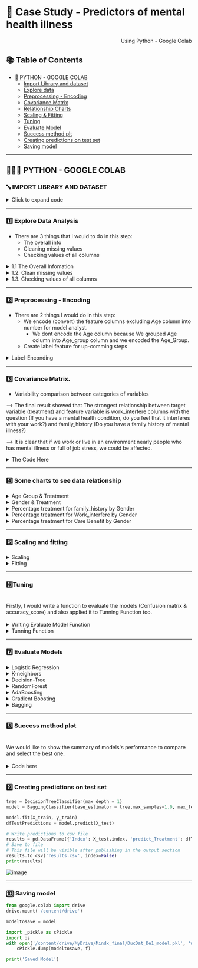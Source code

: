 # 🛒 Case Study - Predictors of mental health illness

<p align="right"> Using Python - Google Colab </p>


## :books: Table of Contents <!-- omit in toc -->

- [🔢 PYTHON - GOOGLE COLAB](#-python---google-colab)
  - [Import Library and dataset](#-import-library-and-dataset)
  - [Explore data ](#1%EF%B8%8F⃣-explore-data-analysis)
  - [Preprocessing - Encoding](#2%EF%B8%8F⃣--preprocessing---encoding)
  - [Covariance Matrix](#3%EF%B8%8F⃣-covariance-matrix)
  - [Relationship Charts](#4%EF%B8%8F⃣-some-charts-to-see-data-relationship)
  - [Scaling & Fitting](#5%EF%B8%8F⃣-scaling-and-fitting)
  - [Tuning](#6%EF%B8%8F⃣tuning)
  - [Evaluate Model](#7%EF%B8%8F⃣-evaluate-models)
  - [Success method plt](#8%EF%B8%8F⃣-success-method-plot)
  - [Creating predictions on test set](#9%EF%B8%8F⃣-creating-predictions-on-test-set)
  - [Saving model](#-saving-model)

---

## 👩🏼‍💻 PYTHON - GOOGLE COLAB

### 🔤 IMPORT LIBRARY AND DATASET 

<details><summary> Click to expand code </summary>
  
```python
#Import library
import numpy as np # linear algebra
import pandas as pd # data processing, CSV file I/O (e.g. pd.read_csv)
import seaborn as sns
import matplotlib.pyplot as plt
%matplotlib inline
from scipy import stats
from scipy.stats import randint

# prep
from sklearn.model_selection import train_test_split
from sklearn import preprocessing
from sklearn.datasets import make_classification
from sklearn.preprocessing import binarize, LabelEncoder, MinMaxScaler

# models
from sklearn.linear_model import LogisticRegression
from sklearn.tree import DecisionTreeClassifier
from sklearn.ensemble import RandomForestClassifier, ExtraTreesClassifier

# Validation libraries
from sklearn import metrics
from sklearn.metrics import accuracy_score, mean_squared_error, precision_recall_curve
from sklearn.model_selection import cross_val_score


#ensemble
from sklearn.ensemble import BaggingClassifier, AdaBoostClassifier, GradientBoostingClassifier
from sklearn.neighbors import KNeighborsClassifier
from sklearn.model_selection import GridSearchCV, RandomizedSearchCV

from sklearn.impute import SimpleImputer

#Library label encoder
from sklearn import preprocessing
from sklearn.preprocessing import LabelEncoder
```

```python
#import dataset
df = pd.read_csv('/content/ex1.csv')
```
  
</details>

---
### 1️⃣ Explore Data Analysis

- There are 3 things that i would to do in this step:
  - The overall info 
  - Cleaning missing values
  - Checking values of all columns

<details><summary> 1.1 The  Overall Infomation </summary>
  
```python
df.head() 
```
![image](https://user-images.githubusercontent.com/101379141/203503490-5e514c69-a860-473a-8757-cd83a3633716.png)
  
```python
df.tail()
```
![image](https://user-images.githubusercontent.com/101379141/203503535-a3fc7b50-444a-4506-a7c5-8984730d99d2.png)
    
```python
df.info()
```  
![image](https://user-images.githubusercontent.com/101379141/203503625-bfb615ca-a92a-4448-933c-205182de4e92.png)
  
```python
df.describe()
```    
![image](https://user-images.githubusercontent.com/101379141/203503686-fe20ffc2-6892-4341-9040-3fff5d5b5a85.png)

</details>

<details><summary> 1.2. Clean missing values </summary>  
  
<br> We would check and clean the null values of all columns, beside that we also drop some unnecessary columns.
  
<details><summary> 1.2.a Check Null values </summary>

 ```python
df.isnull().sum()
 ```
![image](https://user-images.githubusercontent.com/101379141/203505779-681fc8b1-c367-4e7a-aa67-2773c0e35c14.png)

```python
#% Null values
dict_null = dict()
for i in df.columns:
  dict_null[i] = df[i].isnull().sum()/len(df['Timestamp'])*100
df1 = pd.DataFrame.from_dict(dict_null.items())
print(df1)
```
![image](https://user-images.githubusercontent.com/101379141/203506087-1709522f-ec27-4784-a498-6b36f1365956.png)

   
```python
df.drop(columns = ['Timestamp','state','Country','comments'], inplace = True)
df.isnull().sum()
```
![image](https://user-images.githubusercontent.com/101379141/203506299-8d4aef53-5e1f-49fd-8940-03d0c286e987.png)

</details>
 
<details><summary>  1.2.b Clean missing values of self_employed column  </summary>

 ``` python
df['self_employed'].unique() 
```
![image](https://user-images.githubusercontent.com/101379141/203506826-e7248295-e214-4fd2-bd75-c2391eb6f833.png)
  
  
```python
df['self_employed'].value_counts()
```
![image](https://user-images.githubusercontent.com/101379141/203506911-41280ea0-f49e-4196-b4bd-9497361deed7.png)

```python
# Replace Null values by the mode 
df['self_employed'].replace(np.NaN,'No',inplace=True)
df['self_employed'].unique()
```
![image](https://user-images.githubusercontent.com/101379141/203507148-ad53076c-7f10-4801-a248-d94f90f09baa.png)

 </details> 

<details><summary> 1.2.c Clean missing values of work_interfere column </summary>

```python
df['work_interfere'].unique()
```
![image](https://user-images.githubusercontent.com/101379141/203507974-d8980080-f83a-451d-b1bc-ecd729da0aa6.png)

```python
df['work_interfere'].value_counts()
```
![image](https://user-images.githubusercontent.com/101379141/203508032-bac8d92a-268a-4841-8cf6-d24f17911047.png)
  
```python
# Replace Null values
df['work_interfere'].replace(np.NaN, "Don't Know",inplace = True)
df['work_interfere'].value_counts()
```
![image](https://user-images.githubusercontent.com/101379141/203508172-adf418ec-db39-473b-bbe8-8fd0ffc85abf.png)

</details> 

<details><summary> Dataset with 0 Null values </summary>

```python
df.isnull().sum()
```
![image](https://user-images.githubusercontent.com/101379141/203508526-5e04e1b0-ae0a-4dfa-9717-c0dc7fa2a644.png)

</details> 
  
</details> 

<details><summary> 1.3. Checking values of all columns </summary>  

<br> After check values of all columns, we can see that there are some outliers in Gender and Age column 

<details><summary> Code here </summary> 
  
```python
my_list = df.columns.values.tolist()

for column in my_list:
  print(column)
  print(df[column].unique())  
```
![image](https://user-images.githubusercontent.com/101379141/203513372-7c48e84f-c537-478a-ab5c-09abb088f4b5.png)
![image](https://user-images.githubusercontent.com/101379141/203513431-d8c289e9-7e02-4aad-b761-bb13d1f93d98.png)

</details> 

<details><summary> 1.3.a Age Column </summary>  

```python
from matplotlib.pyplot import figure

figure(figsize=(10, 10))
df['Age'].value_counts().plot( kind= 'bar')  
```
![image](https://user-images.githubusercontent.com/101379141/203514344-2a02fc03-4f88-46a1-be28-ddd5d1fa556e.png)

```python
outliers =[]
for age in df['Age'].values:
  if age < 0 or age >100 :
    outliers.append(age)
    print(outliers)   
```
![image](https://user-images.githubusercontent.com/101379141/203514466-7edf6a18-6b0a-4bac-887d-33fd9c2908da.png)

```python
#Because There is only 5 outliers comparing total 1259 entries, so we can remove values of outliers

df = df.loc[(df['Age'] > 18) & (df['Age'] <100)]
                                                 
# 0 values means no outliers 
print(df[df["Age"].isin(outliers)] )
                                                
```
![image](https://user-images.githubusercontent.com/101379141/203514808-8a94c840-5fe3-46c7-b6a0-489d50ccaeb3.png)

```python
#Grouping Age
Age_Group = pd.cut(df['Age'],bins=[17,23,30,61,100],labels=['18-22', '23-30 ','30-60', '> 61'])
df.insert(23,'Age_Group',Age_Group)
df['Age_Group'].unique()                                                 
``` 
![image](https://user-images.githubusercontent.com/101379141/203514958-99f8b983-74e6-468b-9add-8bd849857770.png)     
                                                 
</details> 
  
<details><summary> 1.3.b Gender Column </summary>  

```python
df1= df['Gender'].unique()
print(df1)
```
![image](https://user-images.githubusercontent.com/101379141/203515507-eec125bc-adc6-44a8-8255-913128d85441.png)
  
```python
male_string = ["M", "Male", "male", "m", "Male-ish", "maile", "Cis Male", "Mal", "Male (CIS)","Make", "Male ", "Man","msle", "Mail", "cis male","Malr","Cis Man"]
female_string = ["Female", "female", "Cis Female", "F","Woman",  "f", "Femake","woman", "Female ", "cis-female/femme","Female (cis)","femail"]
others_string = ["Trans-female", "something kinda male?", "queer/she/they", "non-binary","Nah", "all", "Enby", "fluid", "Genderqueer", "Androgyne", "Agender", "male leaning androgynous", "Guy (-ish) ^_^", "Trans woman", "Neuter", "Female (trans)", "queer", "ostensibly male, unsure what that really means"]           

for index, row in df.iterrows():

    if str(row.Gender) in male_string:
        df['Gender'].replace(to_replace=row.Gender, value='male', inplace=True)

    if str(row.Gender) in female_string:
        df['Gender'].replace(to_replace=row.Gender, value='female', inplace=True)

    if str(row.Gender) in others_string:
        df['Gender'].replace(to_replace=row.Gender, value='other', inplace=True)


print(df['Gender'].unique())
```
![image](https://user-images.githubusercontent.com/101379141/203515581-7ec6c102-e6e8-413e-95eb-f5cd50487d08.png)
  
</details> 
</details> 
</details> 
</details> 

---
  
### 2️⃣  Preprocessing - Encoding

- There are 2 things I would do in this step:
  - We encode (convert) the feature columns excluding Age column into number for model analyst.
    - We dont encode the Age column because We grouped Age column into Age_group column and we encoded the Age_Group.
  - Create label feature for up-comming steps

<details><summary> Label-Enconding  </summary>
  
```python
label_dict = {}
#Label-Enconding
le = preprocessing.LabelEncoder()
for feature in df.columns:
  if feature != 'Age':
    le.fit(df[feature])
    le_name_mapping = dict(zip(le.classes_, le.transform(le.classes_)))
    df[feature] = le.transform(df[feature])
    # Get labels
    labelKey = 'label_' + feature
    labelValue = [*le_name_mapping]
    label_dict[labelKey] =labelValue
  else:
    label_dict['label_Age'] = list(df['Age'])

```
```python
df.info()
df.head() 
```
![image](https://user-images.githubusercontent.com/101379141/203689607-cac4134c-d4c6-4d42-809a-834013789ee5.png)
  
```python
for key, value in label_dict.items():     
    print(key, value)
```
![image](https://user-images.githubusercontent.com/101379141/203689659-b26ccd3c-3538-4125-8af9-d6b62cba9e5e.png)
  
</details>

---
### 3️⃣ Covariance Matrix.

- Variability comparison between categories of variables 

--> The final result showed that The strongest relationship between target variable (treatment) and feature variable is work_interfere columns with the question (If you have a mental health condition, do you feel that it interferes with your work?) and family_history (Do you have a family history of mental illness?)

--> It is clear that if we work or live in an environment nearly people who has mental illness or full of job stress, we could be affected. 

<details><summary> The  Code Here  </summary>

 ```python
 #correlation matrix
corrmat = df.corr()
f, ax = plt.subplots(figsize=(12, 9))
sns.heatmap(corrmat, vmax=.8, square=True);
plt.show()
 ```
![image](https://user-images.githubusercontent.com/101379141/203692179-340350ea-3d7f-4973-9d12-7afb062831b9.png)

```python
#treatment correlation matrix
k = 10 #number of variables for heatmap
cols = corrmat.nlargest(k, 'treatment')['treatment'].index
cm = np.corrcoef(df[cols].values.T)
sns.set(font_scale=1.25)
hm = sns.heatmap(cm, cbar=True, annot=True, square=True, fmt='.2f', annot_kws={'size': 10}, yticklabels=cols.values, xticklabels=cols.values)
plt.show()  
```
![image](https://user-images.githubusercontent.com/101379141/203692256-78d617f8-6243-4fe8-8a03-3ea149154f60.png)

  
</details>
 
---
### 4️⃣ Some charts to see data relationship


<details><summary> Age Group & Treatment  </summary>

<br>
  
--> The possibility of being mental illness is increasing by age.
 ```python
# Age & Treatment

g = sns.FacetGrid(df, col ='treatment', height=8)
g = g.map(sns.countplot, "Age_Group")

for ax in g.axes.flat:
    labels = ax.get_xticklabels() # get x labels
    for i,l in enumerate(labels):
        if(i == 0): labels[i] = '18-22'
        elif(i ==1.0):labels[i] = '23-30'
        elif(i ==2.0):labels[i] = '31-60'
        elif(i ==3.0):labels[i] = '> 61'  
    ax.set_xticklabels(labels, rotation=30) # set new labels
plt.show()
 ```
![image](https://user-images.githubusercontent.com/101379141/203710998-cf9ac81f-811e-479b-97c3-912937987f7d.png)
 
</details>

<details><summary> Gender & Treatment  </summary> 
<br>
  --> Male has higher possibility of being mental illness comparing to Female.
    
```python
#Gender & Treatment
df1 = df
df1['Gender'] = df1['Gender'].astype('category')
print(df1['Gender'].unique())
plt.figure(figsize=(12,8))
g = sns.FacetGrid(df1, col='treatment', height=8)
g.map(sns.countplot,'Gender')

for ax in g.axes.flat:
    labels = ax.get_xticklabels() # get x labels
    for i,l in enumerate(labels):
        if(i == 0): labels[i] = 'Female'
        elif(i ==1):labels[i] = 'Male'
        else: labels[i] ='Other'  
    ax.set_xticklabels(labels, rotation=30) # set new labels
plt.show()
  
```
![image](https://user-images.githubusercontent.com/101379141/203714266-11193591-f268-4de4-b503-df74f5d67181.png)
  
</details>
 
<details><summary> Percentage treatment for family_history by Gender  </summary> 
<br>

--> If your family members has experience the mental illness, people has high possibility of being mental illness too
  
```python
#Draw a catplot to show Percentage treatment for family_history by Gender

g = sns.catplot(x="family_history", y="treatment", hue="Gender", data=df, kind="bar",  ci=None, size=5, aspect=2, legend_out = True)

for ax in g.axes.flat:
    labels = ax.get_xticklabels() # get x labels
    for i,l in enumerate(labels):
        if(i == 0): labels[i] = 'No'
        else: labels[i] ='Yes'
    ax.set_xticklabels(labels, rotation=30) # set new labels

# title
g._legend.set_title('Gender')
new_labels = ['Female', 'Male', 'Other']
# replace labels
for t, l in zip(g._legend.texts, new_labels):
    t.set_text(l)

plt.title('Probability of health condition by family_history and Gender')
plt.ylabel('Probability x 100')
plt.xlabel('Family History')  
```
![image](https://user-images.githubusercontent.com/101379141/203715984-c3fa3385-2c6d-4b97-b5d5-52e845c71f83.png)
   
</details>

<details><summary> Percentage treatment for Work_interfere by Gender  </summary> 
<br>

--> we can see that , the mental illness has negative effect to the workplace where always create the high intensity of stress.
  
```python
#Draw a catplot to show Percentage treatment for Work_interfere by Gender

g = sns.catplot(x="work_interfere", y="treatment", hue="Gender", data=df, kind="bar",  ci=None, size=5, aspect=2, legend_out = True)

for ax in g.axes.flat:
    labels = ax.get_xticklabels() # get x labels
    for i,l in enumerate(labels):
        if(i == 0): labels[i] = "Don't Know" 
        elif(i ==1):labels[i] = 'Never'
        elif(i ==2):labels[i] = 'Often'
        elif(i ==3):labels[i] = 'Rarely'
        else: labels[i] = 'Sometimes'
    ax.set_xticklabels(labels, rotation=30) # set new labels

# title
g._legend.set_title('Gender')
new_labels = ['Female', 'Male', 'Other']
# replace labels
for t, l in zip(g._legend.texts, new_labels):
    t.set_text(l)

g.fig.subplots_adjust(top=1,right=0.8)
plt.title('Probability of mental health condition')
plt.ylabel('Probability x 100')
plt.xlabel('work_interfere')
```
![image](https://user-images.githubusercontent.com/101379141/203717144-5b5fc232-6610-4744-8417-ceea7ee1c333.png)
  
</details>

<details><summary> Percentage treatment for Care Benefit by Gender  </summary> 
<br>

--> We can't see the relationship between Care Option and Treatment clearly. 
  
```python
#Draw a catplot to show Percentage treatment for Care Benefit by Gender

g = sns.catplot(x="benefits", y="treatment", hue="Gender", data=df, kind="bar",  ci=None, size=5, aspect=2, legend_out = True)

for ax in g.axes.flat:
    labels = ax.get_xticklabels() # get x labels
    for i,l in enumerate(labels):
        if(i == 0): labels[i] = "Don't Know" 
        elif(i ==1):labels[i] = "No"
        else: labels[i] = "Yes"
    ax.set_xticklabels(labels, rotation=30) # set new labels

# title
g._legend.set_title('Gender')
new_labels = ['Female', 'Male', 'Other']
# replace labels
for t, l in zip(g._legend.texts, new_labels):
    t.set_text(l)

g.fig.subplots_adjust(top=1,right=0.8)
plt.title('Probability of mental health condition')
plt.ylabel('Probability x 100')
plt.xlabel('Care Options')
```
![image](https://user-images.githubusercontent.com/101379141/203719464-08846bf2-4c5b-4eb5-95bc-64631eb67f5c.png)

</details>

---
### 5️⃣ Scaling and fitting

<details><summary> Scaling  </summary> 
<br>  
We use MinMaxScaler instead of StandardScaler, RobustScaler because those 2 options leading scaling 'Age' to negative values , and this is disadvantage for models.  

```python
from sklearn.preprocessing import MinMaxScaler 

scaler = MinMaxScaler ()
df['Age'] = scaler.fit_transform(df[['Age']])
df.head()
```
![image](https://user-images.githubusercontent.com/101379141/203881162-2c2df002-9ad9-4bfd-8c1f-211e9a0540c4.png)

</details>

<details><summary> Fitting  </summary> 
<br>
 
```python
y = df['treatment']
X = df.drop(columns='treatment')


# split dataset to test and training set (75% train, 25% test)
X_train, X_test, y_train, y_test = train_test_split(X, y, test_size=0.25, random_state=1)
  
```
</details>
  
---  
###  6️⃣Tuning

<br>
Firstly, I would write a function to evaluate the models (Confusion matrix & accuracy_score) and also applied it to Tunning Function too. 
</br>

<br>
<details><summary> Writing Evaluate Model Function  </summary>
  
 ```python
  
 methodDict = {} # This would be used for plotting the model's performance


# Validation libraries
from sklearn import metrics
from sklearn.metrics import accuracy_score, mean_squared_error, precision_recall_curve,classification_report
from sklearn.model_selection import cross_val_score

def EvaluateModel(model, y_test, y_pred, plot=False):
    
    #Confusion matrix
    # save confusion matrix and slice into four pieces
    confusion = metrics.confusion_matrix(y_true =y_test, y_pred = y_pred)
  

    # visualize Confusion Matrix
    sns.heatmap(confusion,annot=True,fmt="d") 
    plt.title('Confusion Matrix')
    plt.xlabel('Predicted')
    plt.ylabel('Actual')
    plt.show()
    
    #Metrics computed from a confusion matrix
    #Classification Accuracy: Overall, how often is the classifier correct?
    accuracy = metrics.accuracy_score(y_test, y_pred)
    print('Classification Accuracy:', accuracy)
    
    #Classification Error: Overall, how often is the classifier incorrect?
    print('Classification Error:', 1 - metrics.accuracy_score(y_test, y_pred))
    
    #Classification Report
    print('Classification Accuracy:' ,classification_report(y_test,y_pred))
    
  
    
    methodDict[model.__class__.__name__] = metrics.accuracy_score(y_test, y_pred) * 100
 
 ```

</details>

<details><summary> Tunning Function </summary>
<br>

  - Because dataset is small, I still would like to use Random Search instead of Bayes, or gridsearch because I want to minimize the tuning time and better result,. In this case : I use RandomizedSearchCV .
  
  --> Reference to https://towardsdatascience.com/gridsearch-vs-randomizedsearch-vs-bayesiansearch-cfa76de27c6b 

```python
from sklearn.model_selection import KFold

kf = KFold(n_splits = 5, shuffle = True, random_state = 2)

def RandomSearch(model, param_dist):
  reg_bay = RandomizedSearchCV(estimator=model,
                    param_distributions=param_dist,
                    n_iter=20,  # search 20 times 
                    cv=kf,
                    n_jobs=8,
                    scoring='accuracy',
                    random_state =3)
  reg_bay.fit(X_train,y_train)
  y_pred = reg_bay.predict(X_test)
  print('RandomSearch. Best Score: ', reg_bay.best_score_)
  print('RandomSearch. Best Params: ', reg_bay.best_params_)
  accuracy_score = EvaluateModel(model, y_test, y_pred, plot =True)

  ```
                                                                                      
</details>  


---  
### 7️⃣ Evaluate Models
  


<details><summary> Logistic Regression </summary>

```python
from sklearn.linear_model import LogisticRegression

logreg = LogisticRegression()
logreg.fit(X_train, y_train)
    
# make class predictions for the testing set
y_pred = logreg.predict(X_test)
    
print('########### Logistic Regression ###############')
    
accuracy_score = EvaluateModel(logreg, y_test, y_pred, plot =True)
      
```
![image](https://user-images.githubusercontent.com/101379141/203885166-5c4d9e9a-a5d1-4ded-90a3-1bdf6c224360.png)
    
</details>  

<details><summary> K-neighbors </summary>

```python
model = KNeighborsClassifier()

param_dist = {'n_neighbors': list(range(1,31)),
              'weights' :['uniform', 'distance']}

RandomSearch(model, param_dist)
  
```
  
![image](https://user-images.githubusercontent.com/101379141/203885509-1278e4e7-2c32-4711-abc6-a5409350dd23.png)
    
</details>  

<details><summary> Decision-Tree </summary>

```python
model_2 = DecisionTreeClassifier()
param_dist = {'max_depth': list(range(3, 9)),
              "max_features": list(range(1, len(X.columns))),
              "min_samples_split": list(range(2, 9)),
              "min_samples_leaf": list(range(1, 9)),
              "criterion": ["gini", "entropy"]} 

RandomSearch(model_2, param_dist)
  
```
![image](https://user-images.githubusercontent.com/101379141/203885667-8f6fa33c-eb11-45e9-ab9e-9af9f4be8bb9.png)

    
</details>  

<details><summary> RandomForest </summary>

```python
model_3 = RandomForestClassifier()
estimators = [int(x) for x in np.linspace(start = 1, stop = 100, num = 10)]
param_dist = {'n_estimators' : estimators,
             'max_depth': list(range(3, 9)),
              "max_features": list(range(1, len(X.columns))),
              "min_samples_split": list(range(2, 9)),
              "min_samples_leaf": list(range(1, 9)),
              "criterion": ["gini", "entropy"]} 
RandomSearch(model_3, param_dist)
  
```
![image](https://user-images.githubusercontent.com/101379141/203885729-43fcccce-7916-42ef-b942-dccacee8acc4.png)
    
</details>  

<details><summary> AdaBoosting </summary>

```python
tree = DecisionTreeClassifier(max_depth = 1)
model = AdaBoostClassifier(base_estimator= tree, n_estimators= 100,random_state = 4)
model.fit(X_train,y_train)
y_pred = model.predict(X_test)

EvaluateModel(model, y_test, y_pred, True)  
```
![image](https://user-images.githubusercontent.com/101379141/203885879-e7862df9-bf75-44aa-bf3c-2777f796e5bf.png)
    
</details>  

<details><summary> Gradient Boosting </summary>

```python
model = GradientBoostingClassifier(n_estimators =100, max_depth =1,random_state = 5 )
model.fit(X_train,y_train)
y_pred = model.predict(X_test)

EvaluateModel(model, y_test, y_pred, True)  
```
![image](https://user-images.githubusercontent.com/101379141/203885959-f7d804e2-590d-4250-b646-0945ed671a8f.png)

    
</details>  

<details><summary> Bagging </summary>

```python
tree = DecisionTreeClassifier(max_depth = 1)
model = BaggingClassifier(base_estimator = tree,max_samples=1.0, max_features=1.0, bootstrap_features=False, n_estimators = 100,random_state = 6)
model.fit(X_train,y_train)
y_pred = model.predict(X_test)

EvaluateModel(model, y_test, y_pred, True)  
  
```
![image](https://user-images.githubusercontent.com/101379141/203886034-ef6b8887-45dc-4dda-b5ce-ff07af987535.png)
  
</details>  

---

### 8️⃣ Success method plot

<br>
We would like to show the summary of models's performance to compare and select the best one.
</br>
<br>

<details><summary> Code here </summary>

```python
s = pd.Series(methodDict)
s = s.sort_values(ascending=False)
plt.figure(figsize=(12,8))

ax = s.plot(kind='bar') 
for p in ax.patches:
  ax.annotate(str(round(p.get_height(),2)), (p.get_x() * 1.005, p.get_height() * 1.005))
plt.ylim([70.0, 90.0]) 
plt.xticks(rotation = 45)
plt.xlabel('Method')
plt.ylabel('Percentage')
plt.title('Success of methods')
     
plt.show()
```
![image](https://user-images.githubusercontent.com/101379141/203886348-2f92aec2-4a2b-45c7-982b-c50c93d845c5.png)

</details>  

---
### 9️⃣ Creating predictions on test set

```python
tree = DecisionTreeClassifier(max_depth = 1)
model = BaggingClassifier(base_estimator = tree,max_samples=1.0, max_features=1.0, bootstrap_features=False, n_estimators = 100,random_state = 6)

model.fit(X_train, y_train)
dfTestPredictions = model.predict(X_test)

# Write predictions to csv file
results = pd.DataFrame({'Index': X_test.index, 'predict_Treatment': dfTestPredictions,'test_treatment': y_test})
# Save to file
# This file will be visible after publishing in the output section
results.to_csv('results.csv', index=False)
print(results)
```
![image](https://user-images.githubusercontent.com/101379141/203886834-e1ea68b2-c45a-4a75-9476-500331d374aa.png)

---
### 🔟 Saving model

```python
from google.colab import drive
drive.mount('/content/drive')
```

```python
modeltosave = model

import _pickle as cPickle
import os
with open('/content/drive/MyDrive/Mindx_final/DucDat_De1_model.pkl', 'wb') as f:
    cPickle.dump(modeltosave, f)

print('Saved Model')
```
